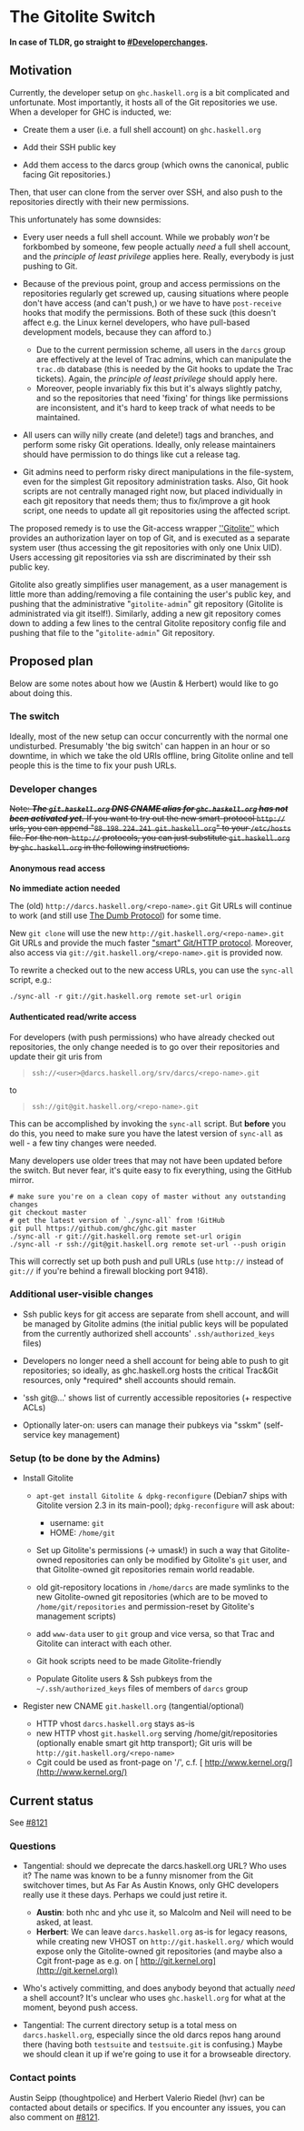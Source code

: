 # The Gitolite Switch






**In case of TLDR, go straight to [\#Developerchanges](gitolite-plan#developer-changes).**


## Motivation



Currently, the developer setup on `ghc.haskell.org` is a bit complicated and unfortunate. Most importantly, it hosts all of the Git repositories we use. When a developer for GHC is inducted, we:


- Create them a user (i.e. a full shell account) on `ghc.haskell.org`

- Add their SSH public key

- Add them access to the darcs group (which owns the canonical, public facing Git repositories.)


Then, that user can clone from the server over SSH, and also push to the repositories directly with their new permissions.



This unfortunately has some downsides:


- Every user needs a full shell account. While we probably *won't* be forkbombed by someone, few people actually *need* a full shell account, and the *principle of least privilege* applies here. Really, everybody is just pushing to Git.

- Because of the previous point, group and access permissions on the repositories regularly get screwed up, causing situations where people don't have access (and can't push,) or we have to have `post-receive` hooks that modify the permissions. Both of these suck (this doesn't affect e.g. the Linux kernel developers, who have pull-based development models, because they can afford to.)

  - Due to the current permission scheme, all users in the `darcs` group are effectively at the level of Trac admins, which can manipulate the `trac.db` database (this is needed by the Git hooks to update the Trac tickets). Again, the *principle of least privilege* should apply here.
  - Moreover, people invariably fix this but it's always slightly patchy, and so the repositories that need 'fixing' for things like permissions are inconsistent, and it's hard to keep track of what needs to be maintained.

- All users can willy nilly create (and delete!) tags and branches, and perform some risky Git operations. Ideally, only release maintainers should have permission to do things like cut a release tag.

- Git admins need to perform risky direct manipulations in the file-system, even for the simplest Git repository administration tasks. Also, Git hook scripts are not centrally managed right now, but placed individually in each git repository that needs them; thus to fix/improve a git hook script, one needs to update all git repositories using the affected script.


The proposed remedy is to use the Git-access wrapper [
''Gitolite''](https://github.com/sitaramc/gitolite/wiki) which provides an authorization layer on top of Git, and is executed as a separate system user (thus accessing the git repositories with only one Unix UID).  Users accessing git repositories via ssh are discriminated by their ssh public key.



Gitolite also greatly simplifies user management, as a user management is little more than adding/removing a file containing the user's public key, and pushing that the administrative "`gitolite-admin`" git repository (Gitolite is administrated via git itself!). Similarly, adding a new git repository comes down to adding a few lines to the central Gitolite repository config file and pushing that file to the "`gitolite-admin`" Git repository.


## Proposed plan



Below are some notes about how we (Austin & Herbert) would like to go about doing this.


### The switch



Ideally, most of the new setup can occur concurrently with the normal one undisturbed. Presumably 'the big switch' can happen in an hour or so downtime, in which we take the old URIs offline, bring Gitolite online and tell people this is the time to fix your push URLs.


### Developer changes



~~Note: ***The `git.haskell.org` DNS CNAME alias for `ghc.haskell.org` has not been activated yet.*** If you want to try out the new smart-protocol `http://` urls, you can append "`88.198.224.241 git.haskell.org`" to your `/etc/hosts` file. For the non-`http://` protocols, you can just substitute `git.haskell.org` by `ghc.haskell.org` in the following instructions.~~


#### Anonymous read access



**No immediate action needed**



The (old) `http://darcs.haskell.org/<repo-name>.git` Git URLs will continue to work (and still use [
The Dumb Protocol](http://git-scm.com/book/en/Git-Internals-Transfer-Protocols#The-Dumb-Protocol)) for some time.



New `git clone` will use the new `http://git.haskell.org/<repo-name>.git` Git URLs and provide the much faster [
"smart" Git/HTTP protocol](http://git-scm.com/book/en/Git-Internals-Transfer-Protocols#The-Smart-Protocol). Moreover, also access via `git://git.haskell.org/<repo-name>.git` is provided now.



To rewrite a checked out to the new access URLs, you can use the `sync-all` script, e.g.:


```wiki
./sync-all -r git://git.haskell.org remote set-url origin
```

#### Authenticated read/write access



For developers (with push permissions) who have already checked out repositories, the only change needed is to go over their repositories and update their git uris from


>
>
> `ssh://<user>@darcs.haskell.org/srv/darcs/<repo-name>.git`
>
>


to


>
>
> `ssh://git@git.haskell.org/<repo-name>.git`
>
>


This can be accomplished by invoking the `sync-all` script. But **before** you do this, you need to make sure you have the latest version of `sync-all` as well - a few tiny changes were needed.



Many developers use older trees that may not have been updated before the switch. But never fear, it's quite easy to fix everything, using the GitHub mirror.


```
# make sure you're on a clean copy of master without any outstanding changes
git checkout master
# get the latest version of `./sync-all` from !GitHub
git pull https://github.com/ghc/ghc.git master
./sync-all -r git://git.haskell.org remote set-url origin
./sync-all -r ssh://git@git.haskell.org remote set-url --push origin
```


This will correctly set up both push and pull URLs (use `http://` instead of `git://` if you're behind a firewall blocking port 9418).


### Additional user-visible changes


- Ssh public keys for git access are separate from shell account, and will be managed by Gitolite admins (the initial public keys will be populated from the currently authorized shell accounts' `.ssh/authorized_keys` files)

- Developers no longer need a shell account for being able to push to git repositories; so ideally, as ghc.haskell.org hosts the critical Trac&Git resources, only \*required\* shell accounts should remain.

- 'ssh git@…' shows list of currently accessible repositories (+ respective ACLs)

- Optionally later-on: users can manage their pubkeys via "sskm" (self-service key management)

### Setup (to be done by the Admins)


- Install Gitolite

  - `apt-get install Gitolite & dpkg-reconfigure`
    (Debian7 ships with Gitolite version 2.3 in its main-pool);
    `dpkg-reconfigure` will ask about:

    - username: `git`
    - HOME: `/home/git`
  - Set up Gitolite's permissions (-\> umask!) in such a way that Gitolite-owned repositories can only be modified by Gitolite's `git` user, and that Gitolite-owned git repositories remain world readable.
  - old git-repository locations in `/home/darcs` are made symlinks to the new Gitolite-owned git repositories (which are to be moved to `/home/git/repositories` and permission-reset by Gitolite's management scripts)
  - add `www-data` user to `git` group and vice versa, so that Trac and Gitolite can interact with each other.
  - Git hook scripts need to be made Gitolite-friendly
  - Populate Gitolite users & Ssh pubkeys from the `~/.ssh/authorized_keys` files of members of `darcs` group

- Register new CNAME `git.haskell.org` (tangential/optional)

  - HTTP vhost `darcs.haskell.org` stays as-is
  - new HTTP vhost `git.haskell.org` serving /home/git/repositories
    (optionally enable smart git http transport); Git uris will be `http://git.haskell.org/<repo-name>`
  - Cgit could be used as front-page on '/', c.f. [
    http://www.kernel.org/](http://www.kernel.org/)

## Current status



See [\#8121](https://gitlab.staging.haskell.org/ghc/ghc/issues/8121)


### Questions


- Tangential: should we deprecate the darcs.haskell.org URL? Who uses it? The name was known to be a funny misnomer from the Git switchover times, but As Far As Austin Knows, only GHC developers really use it these days. Perhaps we could just retire it.

  - **Austin**: both nhc and yhc use it, so Malcolm and Neil will need to be asked, at least.
  - **Herbert**: We can leave `darcs.haskell.org` as-is for legacy reasons, while creating new VHOST on `http://git.haskell.org/` which would expose only the Gitolite-owned git repositories (and maybe also a Cgit front-page as e.g. on [
    http://git.kernel.org](http://git.kernel.org))

- Who's actively committing, and does anybody beyond that actually *need* a shell account? It's unclear who uses `ghc.haskell.org` for what at the moment, beyond push access.

- Tangential: The current directory setup is a total mess on `darcs.haskell.org`, especially since the old darcs repos hang around there (having both `testsuite` and `testsuite.git` is confusing.) Maybe we should clean it up if we're going to use it for a browseable directory.

### Contact points



Austin Seipp (thoughtpolice) and Herbert Valerio Riedel (hvr) can be contacted about details or specifics. If you encounter any issues, you can also comment on [\#8121](https://gitlab.staging.haskell.org/ghc/ghc/issues/8121).


